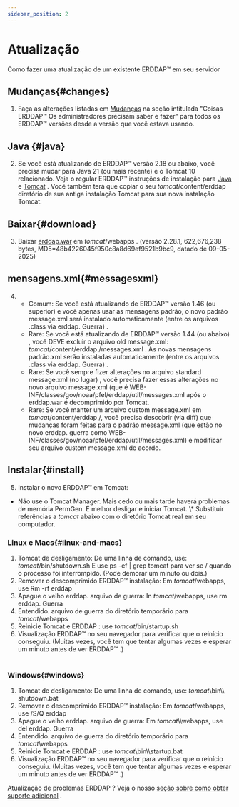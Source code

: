 ```yaml
---
sidebar_position: 2
---
```

# Atualização
Como fazer uma atualização de um existente ERDDAP™ em seu servidor

## Mudanças{#changes} 
1. Faça as alterações listadas em [Mudanças](/changes) na seção intitulada "Coisas ERDDAP™ Os administradores precisam saber e fazer" para todos os ERDDAP™ versões desde a versão que você estava usando.
     
##  Java  {#java} 
2. Se você está atualizando de ERDDAP™ versão 2.18 ou abaixo, você precisa mudar para Java 21 (ou mais recente) e o Tomcat 10 relacionado. Veja o regular ERDDAP™ instruções de instalação para [ Java ](/docs/server-admin/deploy-install#java) e [Tomcat](/docs/server-admin/deploy-install#tomcat) . Você também terá que copiar o seu _tomcat_/content/erddap diretório de sua antiga instalação Tomcat para sua nova instalação Tomcat.

## Baixar{#download} 
3. Baixar [erddap.war](https://github.com/ERDDAP/erddap/releases/download/v2.28.1/erddap.war) em _tomcat_/webapps .
     (versão 2.28.1, 622,676,238 bytes, MD5=48b4226045f950c8a8d69ef9521b9bc9, datado de 09-05-2025) 
     
## mensagens.xml{#messagesxml} 
4. 
    * Comum: Se você está atualizando de ERDDAP™ versão 1.46 (ou superior) e você apenas usar as mensagens padrão, o novo padrão message.xml será instalado automaticamente (entre os arquivos .class via erddap. Guerra) .
         
    * Rare: Se você está atualizando de ERDDAP™ versão 1.44 (ou abaixo) ,
você DEVE excluir o arquivo old message.xml:
         _tomcat_/content/erddap /messages.xml .
As novas mensagens padrão.xml serão instaladas automaticamente (entre os arquivos .class via erddap. Guerra) .
         
    * Rare: Se você sempre fizer alterações no arquivo standard message.xml (no lugar) ,
você precisa fazer essas alterações no novo arquivo message.xml (que é
WEB-INF/classes/gov/noaa/pfel/erddap/util/messages.xml após o erddap.war é decomprimido por Tomcat.
         
    * Rare: Se você manter um arquivo custom message.xml em _tomcat_/content/erddap /,
você precisa descobrir (via diff) que mudanças foram feitas para o padrão message.xml (que estão no novo erddap. guerra como
WEB-INF/classes/gov/noaa/pfel/erddap/util/messages.xml) e modificar seu arquivo custom message.xml de acordo.
         
## Instalar{#install} 
5. Instalar o novo ERDDAP™ em Tomcat:
* Não use o Tomcat Manager. Mais cedo ou mais tarde haverá problemas de memória PermGen. É melhor desligar e iniciar Tomcat.
\\* Substituir referências a _tomcat_ abaixo com o diretório Tomcat real em seu computador.
     
### Linux e Macs{#linux-and-macs} 
1. Tomcat de desligamento: De uma linha de comando, use: _tomcat_/bin/shutdown.sh
E use ps -ef | grep tomcat para ver se / quando o processo foi interrompido. (Pode demorar um minuto ou dois.) 
2. Remover o descomprimido ERDDAP™ instalação: Em _tomcat_/webapps, use
Rm -rf erddap
3. Apague o velho erddap. arquivo de guerra: In _tomcat_/webapps, use rm erddap. Guerra
4. Entendido. arquivo de guerra do diretório temporário para _tomcat_/webapps
5. Reinicie Tomcat e ERDDAP : use _tomcat_/bin/startup.sh
6. Visualização ERDDAP™ no seu navegador para verificar que o reinício conseguiu.
     (Muitas vezes, você tem que tentar algumas vezes e esperar um minuto antes de ver ERDDAP™ .)   
             
### Windows{#windows} 
1. Tomcat de desligamento: De uma linha de comando, use: _tomcat_\bin\\\ shutdown.bat 
2. Remover o descomprimido ERDDAP™ instalação: Em _tomcat_/webapps, use
/S/Q erddap
3. Apague o velho erddap. arquivo de guerra: Em _tomcat_\\\webapps, use del erddap. Guerra
4. Entendido. arquivo de guerra do diretório temporário para _tomcat_\\webapps
5. Reinicie Tomcat e ERDDAP : use _tomcat_\bin\\\startup.bat
6. Visualização ERDDAP™ no seu navegador para verificar que o reinício conseguiu.
     (Muitas vezes, você tem que tentar algumas vezes e esperar um minuto antes de ver ERDDAP™ .) 

Atualização de problemas ERDDAP ? Veja o nosso [seção sobre como obter suporte adicional](/docs/intro#support) .
